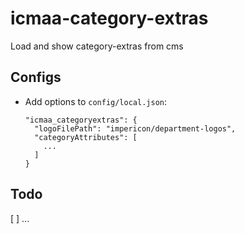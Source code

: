 # icmaa-category-extras

Load and show category-extras from cms

## Configs

* Add options to `config/local.json`:
  ```
  "icmaa_categoryextras": {
    "logoFilePath": "impericon/department-logos",
    "categoryAttributes": [
      ...
    ]
  }
  ```
  
## Todo

[ ] ...
